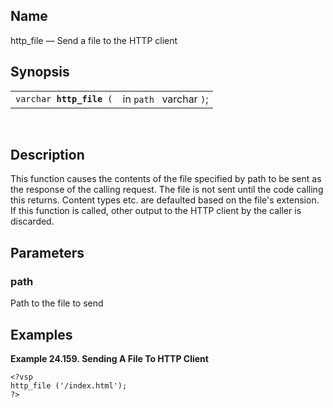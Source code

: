 <div id="fn_http_file" class="refentry">

<div class="titlepage">

</div>

<div class="refnamediv">

## Name

http_file — Send a file to the HTTP client

</div>

<div class="refsynopsisdiv">

## Synopsis

<div id="fsyn_http_file" class="funcsynopsis">

|                               |                         |
|-------------------------------|-------------------------|
| `varchar `**`http_file`**` (` | in `path ` varchar `)`; |

<div class="funcprototype-spacer">

 

</div>

</div>

</div>

<div id="desc_http_file" class="refsect1">

## Description

This function causes the contents of the file specified by path to be
sent as the response of the calling request. The file is not sent until
the code calling this returns. Content types etc. are defaulted based on
the file's extension. If this function is called, other output to the
HTTP client by the caller is discarded.

</div>

<div id="params_http_file" class="refsect1">

## Parameters

<div id="id92517" class="refsect2">

### path

Path to the file to send

</div>

</div>

<div id="examples_http_file" class="refsect1">

## Examples

<div id="ex_http_file" class="example">

**Example 24.159. Sending A File To HTTP Client**

<div class="example-contents">

``` programlisting
<?vsp
http_file ('/index.html');
?>
      
```

</div>

</div>

  

</div>

</div>
